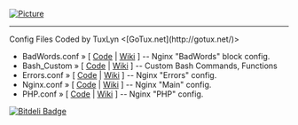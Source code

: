 [![Picture](http://gotux.net/images/gotux.png)](http://gotux.net/)
<hr>
Config Files Coded by TuxLyn <[GoTux.net](http://gotux.net/)>

 * BadWords.conf &raquo; [ [Code](badwords.conf) | [Wiki](../../wiki/NginxBadWords) ] -- Nginx "BadWords" block config.
 * Bash_Custom &raquo; [ [Code](bash_custom) | [Wiki](../../wiki/Bash_Custom) ] -- Custom Bash Commands, Functions
 * Errors.conf &raquo; [ [Code](errors.conf) | [Wiki](../../wiki/NginxErrors) ] -- Nginx "Errors" config.
 * Nginx.conf &raquo; [ [Code](nginx.conf) | [Wiki](../../wiki/NginxConfig) ] -- Nginx "Main" config.
 * PHP.conf &raquo; [ [Code](php.conf) | [Wiki](../../wiki/NginxPHP) ] -- Nginx "PHP" config.

[![Bitdeli Badge](https://d2weczhvl823v0.cloudfront.net/GoTux/configs/trend.png)](https://bitdeli.com/free "Bitdeli Badge")
